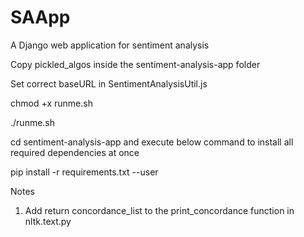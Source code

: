 # SAApp
A Django web application for sentiment analysis

Copy pickled_algos inside the sentiment-analysis-app folder

Set correct baseURL in SentimentAnalysisUtil.js 

chmod +x runme.sh

./runme.sh


cd sentiment-analysis-app and execute below command to install all required dependencies at once

pip install -r requirements.txt --user


Notes
1) Add return concordance_list to the print_concordance function in nltk.text.py
